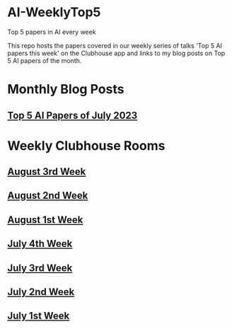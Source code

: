 # AI-WeeklyTop5
Top 5 papers in AI every week

This repo hosts the papers covered in our weekly series of talks 'Top 5 AI papers this week' on the Clubhouse app and links to my blog posts on Top 5 AI papers of the month.

# Monthly Blog Posts
## [Top 5 AI Papers of July 2023](https://learnopencv.com/top-5-ai-papers-of-july-2023/)

# Weekly Clubhouse Rooms

## [August 3rd Week](https://github.com/dataplayer12/AI-WeeklyTop5/tree/main/August-3rd-week/README.md)

## [August 2nd Week](https://github.com/dataplayer12/AI-WeeklyTop5/tree/main/August-2nd-week/README.md)

## [August 1st Week](https://github.com/dataplayer12/AI-WeeklyTop5/tree/main/August-1st-week/README.md)

## [July 4th Week](https://github.com/dataplayer12/AI-WeeklyTop5/blob/main/July-4th-week/README.md)

## [July 3rd Week](https://github.com/dataplayer12/AI-WeeklyTop5/blob/main/July-3rd-week/README.md)

## [July 2nd Week](https://github.com/dataplayer12/AI-WeeklyTop5/blob/main/July-2nd-week/README.md)

## [July 1st Week](https://github.com/dataplayer12/AI-WeeklyTop5/blob/main/July-1st-week/README.md)
